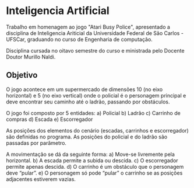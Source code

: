 # Inteligencia Artificial

Trabalho em homenagem ao jogo "Atari Busy Police", apresentado a disciplina de Inteligencia Ariticial da Universidade Federal de São Carlos - UFSCar, graduando no curso de Engenharia de computação.

Disciplina cursada no oitavo semestre do curso e ministrada pelo Docente Doutor Murillo Naldi.

## Objetivo

O jogo acontece em um supermercado de dimensões 10 (no eixo horizontal) e 5 (no eixo vertical) onde o policial é o personagem principal e deve encontrar seu caminho até o ladrão, passando por obstáculos.

O jogo foi composto por 5 entidades:
a) Policial
b) Ladrão
c) Carrinho de compras
d) Escada
e) Escorregador

As posições dos elementos do cenário (escadas, carrinhos e escorregador) são definidas no programa.
As posições do policial e do ladrão são passadas por parâmetro.

A movimentação se dá da seguinte forma:
a) Move-se livremente pela horizontal.
b) A escada permite a subida ou descida.
c) O escorregador permite apenas descida.
d) O carrinho é um obstáculo que o personagem deve “pular”.
e) O personagem só pode “pular” o carrinho se as posições adjacentes estiverem vazias.
